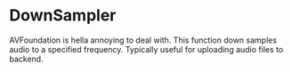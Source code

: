 # DownSampler

AVFoundation is hella annoying to deal with. This function down samples audio to a specified frequency. Typically useful for uploading audio files to backend.
